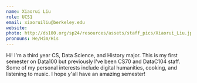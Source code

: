 ```yaml
---
name: Xiaorui Liu
role: UCS1
email: xiaoruiliu@berkeley.edu
website: 
photo: http://ds100.org/sp24/resources/assets/staff_pics/Xiaorui_Liu.jpg
pronouns: He/Him/His
---
```

Hi! I'm a third year CS, Data Science, and History major. This is my first semester on Data100 but previously I've been CS70 and DataC104 staff. Some of my personal interests include digital humanities, cooking, and listening to music. I hope y'all have an amazing semester! 
